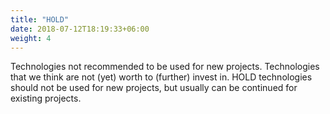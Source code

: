```yaml
---
title: "HOLD"
date: 2018-07-12T18:19:33+06:00
weight: 4
---
```

Technologies not recommended to be used for new projects. Technologies that we think are not (yet) worth to (further) invest in. HOLD technologies should not be used for new projects, but usually can be continued for existing projects.
